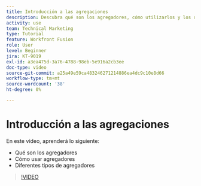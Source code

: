 ```yaml
---
title: Introducción a las agregaciones
description: Descubra qué son los agregadores, cómo utilizarlos y los diferentes tipos de agregadores de [!DNL Adobe Workfront Fusion].
activity: use
team: Technical Marketing
type: Tutorial
feature: Workfront Fusion
role: User
level: Beginner
jira: KT-9019
exl-id: a3ea475d-3a76-4788-98eb-5e916a2cb3ee
doc-type: video
source-git-commit: a25a49e59ca483246271214886ea4dc9c10e8d66
workflow-type: tm+mt
source-wordcount: '38'
ht-degree: 0%

---
```


# Introducción a las agregaciones

En este vídeo, aprenderá lo siguiente:

* Qué son los agregadores
* Cómo usar agregadores
* Diferentes tipos de agregadores

>[!VIDEO](https://video.tv.adobe.com/v/335279/?quality=12&learn=on)
